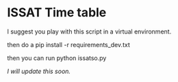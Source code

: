 
# ISSAT Time table

I suggest you play with this script in a virtual environment.

then do a pip install -r requirements_dev.txt

then you can run python issatso.py

*I will update this soon.*
